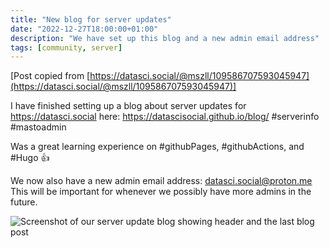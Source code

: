 ```yaml
---
title: "New blog for server updates"
date: "2022-12-27T18:00:00+01:00"
description: "We have set up this blog and a new admin email address"
tags: [community, server]
---
```


[Post copied from [https://datasci.social/@mszll/109586707593045947](https://datasci.social/@mszll/109586707593045947)]

I have finished setting up a blog about server updates for https://datasci.social here: https://datascisocial.github.io/blog/ #serverinfo #mastoadmin  

Was a great learning experience on #githubPages, #githubActions, and #Hugo 👍  

We now also have a new admin email address: datasci.social@proton.me
This will be important for whenever we possibly have more admins in the future.

![Screenshot of our server update blog showing header and the last blog post](https://datascisocial.github.io/images/blogscreenshot20221227.png "Screenshot of our server update blog showing header and the last blog post")